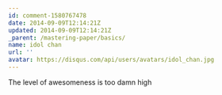 ```yaml
---
id: comment-1580767478
date: 2014-09-09T12:14:21Z
updated: 2014-09-09T12:14:21Z
_parent: /mastering-paper/basics/
name: idol chan
url: ''
avatar: https://disqus.com/api/users/avatars/idol_chan.jpg
---
```


The level of awesomeness is too damn high
